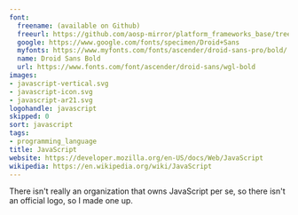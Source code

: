 ```yaml
---
font:
  freename: (available on Github)
  freeurl: https://github.com/aosp-mirror/platform_frameworks_base/tree/master/data/fonts
  google: https://www.google.com/fonts/specimen/Droid+Sans
  myfonts: https://www.myfonts.com/fonts/ascender/droid-sans-pro/bold/
  name: Droid Sans Bold
  url: https://www.fonts.com/font/ascender/droid-sans/wgl-bold
images:
- javascript-vertical.svg
- javascript-icon.svg
- javascript-ar21.svg
logohandle: javascript
skipped: 0
sort: javascript
tags:
- programming_language
title: JavaScript
website: https://developer.mozilla.org/en-US/docs/Web/JavaScript
wikipedia: https://en.wikipedia.org/wiki/JavaScript
---
```


There isn't really an organization that owns JavaScript per se, so there isn't an official logo, so I made one up.
